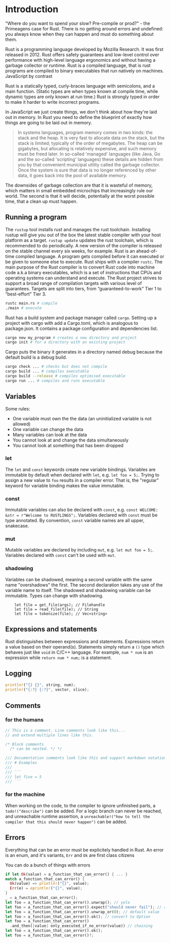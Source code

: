# Introduction

"Where do you want to spend your slow? Pre-compile or prod?" - the Primeagens case for Rust.
There is no getting around errors and undefined: you always know when they can happen and must do something about them.

Rust is a programming language developed by Mozilla Research.
It was first released in 2012.
Rust offers safety guarantees and low-level control over performance with high-level language ergonomics and without having a garbage collector or runtime.
Rust is a compiled language, that is rust programs are compiled to binary executables that run natively on machines.
JavaScript by contrast

Rust is a statically typed, curly-braces language with semicolons, and a main function.
(Static types are when types known at compile time, while dynamic types are only known at run time.)
Rust is strongly typed in order to make it harder to write incorrect programs.

In JavaScript we just create things, we don't think about how they're laid out in memory.
In Rust you need to define the blueprint of exactly how things are going to be laid out in memory.

> In systems languages, program memory comes in two kinds: the stack and the heap. It is very fast to allocate data on the stack, but the stack is limited; typically of the order of megabytes. The heap can be gigabytes, but allocating is relatively expensive, and such memory must be freed later. In so-called 'managed' languages (like Java, Go and the so-called 'scripting' languages) these details are hidden from you by that convenient municipal utility called the garbage collector. Once the system is sure that data is no longer referenced by other data, it goes back into the pool of available memory.

The downsides of garbage collection are that it is wasteful of memory, which matters in small embedded microchips that increasingly rule our world. The second is that it will decide, potentially at the worst possible time, that a clean up must happen.

## Running a program

The `rustup` tool installs rust and manages the rust toolchain.
Installing rustup will give you out of the box the latest stable compiler with your host platform as a target.
`rustup update` updates the rust toolchain, which is recommended to do periodically.
A new version of the compiler is released on the stable channel every six weeks, for example.
Rust is an ahead-of-time compiled language. A program gets compiled before it can executed or be given to someone else to execute.
Rust ships with a compiler `rustc`.
The main purpose of the Rust compiler is to convert Rust code into machine code a.k.a binary executables, which is a set of instructions that CPUs and operating systems can understand and execute.
The Rust project strives to support a broad range of compilation targets with various level of guarantees.
Targets are split into tiers, from “guaranteed-to-work” Tier 1 to “best-effort” Tier 3.

```bash
rustc main.rs # compile
./main # execute
```

Rust has a build system and package manager called `cargo`.
Setting up a project with cargo with add a Cargo.toml, which is analogous to package.json.
It contains a package configuration and dependencies list.

```bash
cargo new my_program # creates a new directory and project
cargo init # for a directory with an existing project
```

Cargo puts the binary it generates in a directory named debug because the default build is a debug build.

```bash
cargo check ... # checks but does not compile
cargo build ... # compiles executable
cargo build --release # compiles optimised executable
cargo run ... # compiles and runs executable
```

## Variables

Some rules:

- One variable must own the the data (an uninitialized variable is not allowed)
- One variable can change the data
- Many variables can look at the data
- You cannot look at and change the data simultaneously
- You cannot look at something that has been dropped

### let

The `let` and `const` keywords create new variable bindings.
Variables are immutable by default when declared with `let`, e.g. `let foo = 5;`.
Trying to assign a new value to `foo` results in a compiler error.
That is, the "regular" keyword for variable binding makes the value immutable.

### const

Immutable variables can also be declared with `const`, e.g. `const WELCOME: &str = r"Welcome to RUSTLINGS";`.
Variables declared with `const` must be type annotated.
By convention, `const` variable names are all upper, snakecase.

### mut

Mutable variables are declared by including `mut`, e.g. `let mut foo = 5;`.
Variables declared with `const` can't be used with `mut`.

### shadowing

Variables can be shadowed, meaning a second variable with the same name "overshadows" the first.
The second declaration takes any use of the variable name to itself.
The shadowed and shadowing variable can be immutable.
Types can change with shadowing.

```rust: shadowing
    let file = get_file(args); // Filehandle
    let file = read_file(file); // String
    let file = tokenize(file); // Vec<string>
```

## Expressions and statements

Rust distinguishes between expressions and statements.
Expressions return a value based on their operand(s).
Statements simply return a `()` type which behaves just like `void` in C/C++ language.
For example, `num * num` is an expression while `return num * num;` is a statement.

## Logging

```rust
println!("{} {}", string, num);
println!("{:?} {:?}", vector, slice);
```

## Comments

### for the humans

```rust
// This is a comment. Line comments look like this...
// and extend multiple lines like this.

/* Block comments
  /* can be nested. */ */

/// Documentation comments look like this and support markdown notation.
/// # Examples
///
/// ```
/// let five = 5
/// ```
```

### for the machine

When working on the code, to the compiler to ignore unfinished parts, a `todo!("describe")` can be added.
For a logic branch can never be reached, and unreachable runtime assertion, a `unreachable!("how to tell the compiler that this should never happen")` can be added.

## Errors

Everything that can be an error must be explicitely handled in Rust.
An error is an enum, and it's variants, `Err` and `Ok` are first class citizens

You can do a bunch of things with errors

```rust
if let Ok(value) = a_function_that_can_error() { ... }
match a_function_that_can_error() {
  Ok(value) => println!("{}", value);
  Err(e) = eprintln!("{}", value);
}
_ = a_function_that_can_error();
let foo = a_function_that_can_error().unwrap(); // yolo
let foo = a_function_that_can_error().expect("should never fail"); // respectful yolo
let foo = a_function_that_can_error().unwrap_or(0); // default value
let foo = a_function_that_can_error().ok(); // convert to Option
let foo = a_function_that_can_error()
  .and_then(|value| only_executed_if_no_error(value)) // chaining
let foo = a_function_that_can_error().ok();
let foo = a_function_that_can_error()?;
```
